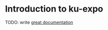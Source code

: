 # Introduction to ku-expo

TODO: write [great documentation](http://jacobian.org/writing/great-documentation/what-to-write/)
